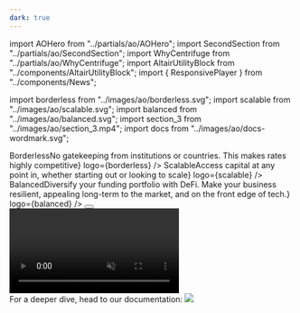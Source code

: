 ```yaml
---
dark: true
---
```


<!-- imports -->
import AOHero from "../partials/ao/AOHero";
import SecondSection from "../partials/ao/SecondSection";
import WhyCentrifuge from "../partials/ao/WhyCentrifuge";
import AltairUtilityBlock from "../components/AltairUtilityBlock";
import { ResponsivePlayer } from "../components/News";

import borderless from "../images/ao/borderless.svg";
import scalable from "../images/ao/scalable.svg";
import balanced from "../images/ao/balanced.svg";
import section_3 from "../images/ao/section_3.mp4";
import docs from "../images/ao/docs-wordmark.svg";

<AOHero />

<SecondSection />

<Section gap="large">

<Row>

<Col span={4} align="center">
<AltairUtilityBlock text={<Box align="center" gap="small" justify="start" flex="grow"><Text size="large" weight="bold">Borderless</Text><Box justify="center" flex="grow"><Text textAlign="center" color="dark-3" weight={500}>No gatekeeping from institutions or countries. This makes rates highly competitive</Text></Box></Box>} logo={borderless} />
</Col>
<Col span={4} align="center">
<AltairUtilityBlock text={<Box align="center" gap="small" justify="start" flex="grow"><Text size="large" weight="bold">Scalable</Text><Box justify="center" flex="grow"><Text textAlign="center" color="dark-3" weight={500}>Access capital at any point in, whether starting out or looking to scale</Text></Box></Box>} logo={scalable} />
</Col>
<Col span={4} align="center">
<AltairUtilityBlock text={<Box align="center" gap="small" justify="start" flex="grow"><Text size="large" weight="bold">Balanced</Text><Box justify="center" flex="grow"><Text textAlign="center" color="dark-3" weight={500}>Diversify your funding portfolio with DeFi. Make your business resilient, appealing long-term to the market, and on the front edge of tech.</Text></Box></Box>} logo={balanced} />
</Col>

</Row>
<Row>

<Col span={12}>
<Button primary brand label="Access Capital" />
</Col>

</Row>

</Section>

<Box background="black">
<video autoPlay loop muted>
<source src={section_3} type="video/mp4" />
</video>
</Box>

<Section>
<Box align="center" gap="large">
<Box width={{ min: "600px" }}>
<ResponsivePlayer videoId="23nQWgO4AfA" />
</Box>

<Box align="center" gap="small">
<Text color="dark-3" weight={500} textAlign="center">For a deeper dive, head to our documentation:</Text>
<a href="https://docs.centrifuge.io" target="_blank"><Image src={docs} /></a>
</Box>
</Box>
</Section>

<WhyCentrifuge />